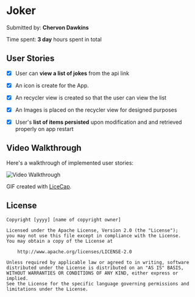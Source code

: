 # Joker

Submitted by: **Chervon Dawkins**

Time spent: **3 day** hours spent in total

## User Stories

* [X] User can **view a list of jokes** from the api link
* [X] An icon is create for the App.
* [X] An recycler view is created so that the user can view the list
* [X] An Images is placed on the recycler view for designed purposes
* [X] User's **list of items persisted** upon modification and and retrieved properly on app restart


## Video Walkthrough

Here's a walkthrough of implemented user stories:

<img src='https://github.com/Chervon1/Joker/blob/master/joker.gif' title='Video Walkthrough' width='' alt='Video Walkthrough' />

GIF created with [LiceCap](http://www.cockos.com/licecap/).

## License

    Copyright [yyyy] [name of copyright owner]

    Licensed under the Apache License, Version 2.0 (the "License");
    you may not use this file except in compliance with the License.
    You may obtain a copy of the License at

        http://www.apache.org/licenses/LICENSE-2.0

    Unless required by applicable law or agreed to in writing, software
    distributed under the License is distributed on an "AS IS" BASIS,
    WITHOUT WARRANTIES OR CONDITIONS OF ANY KIND, either express or implied.
    See the License for the specific language governing permissions and
    limitations under the License.
